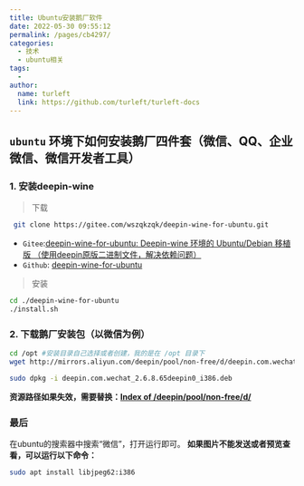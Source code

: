 ```yaml
---
title: Ubuntu安装鹅厂软件
date: 2022-05-30 09:55:12
permalink: /pages/cb4297/
categories:
  - 技术
  - ubuntu相关
tags:
  - 
author: 
  name: turleft
  link: https://github.com/turleft/turleft-docs
---
```

## `ubuntu` 环境下如何安装鹅厂四件套（微信、QQ、企业微信、微信开发者工具）

### 1. 安装deepin-wine
> 下载
```bash
 git clone https://gitee.com/wszqkzqk/deepin-wine-for-ubuntu.git
```
* `Gitee`:[deepin-wine-for-ubuntu: Deepin-wine 环境的 Ubuntu/Debian 移植版 （使用deepin原版二进制文件，解决依赖问题）](https://gitee.com/wszqkzqk/deepin-wine-for-ubuntu)
* `Github`: [deepin-wine-for-ubuntu](https://github.com/wszqkzqk/deepin-wine-ubuntu)
> 安装
```bash
cd ./deepin-wine-for-ubuntu
./install.sh
```
### 2. 下载鹅厂安装包（以微信为例）
```bash
cd /opt #安装目录自己选择或者创建，我的是在 /opt 目录下
wget http://mirrors.aliyun.com/deepin/pool/non-free/d/deepin.com.wechat/deepin.com.wechat_2.6.8.65deepin0_i386.deb
```
```bash
sudo dpkg -i deepin.com.wechat_2.6.8.65deepin0_i386.deb
```
**资源路径如果失效，需要替换：[Index of /deepin/pool/non-free/d/](https://packages.deepin.com/deepin/pool/non-free/d/)**

### 最后
在ubuntu的搜索器中搜索“微信”，打开运行即可。
**如果图片不能发送或者预览查看，可以运行以下命令：**
```bash
sudo apt install libjpeg62:i386
```